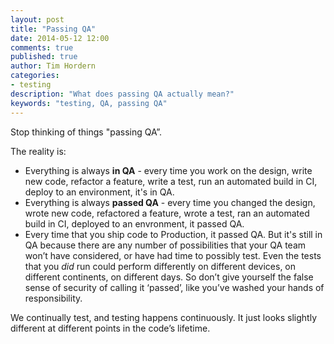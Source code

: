 ```yaml
---
layout: post
title: "Passing QA"
date: 2014-05-12 12:00
comments: true
published: true
author: Tim Hordern
categories: 
- testing
description: "What does passing QA actually mean?"
keywords: "testing, QA, passing QA"
---
```


Stop thinking of things "passing QA”.

The reality is:

* Everything is always **in QA** - every time you work on the design, write new code, refactor a
  feature, write a test, run an automated build in CI, deploy to an environment, it's in QA.
* Everything is always **passed QA** - every time you changed the design, wrote new code, refactored
  a feature, wrote a test, ran an automated build in CI, deployed to an envronment, it passed QA.
* Every time that you ship code to Production, it passed QA. But it's still in QA because there are
  any number of possibilities that your QA team won’t have considered, or have had time to possibly
  test. Even the tests that you *did* run could perform differently on different devices, on 
  different continents, on different days. So don’t give yourself the false sense of security of
  calling it ‘passed’, like you’ve washed your hands of responsibility.

We continually test, and testing happens continuously. It just looks slightly different at
different points in the code’s lifetime.